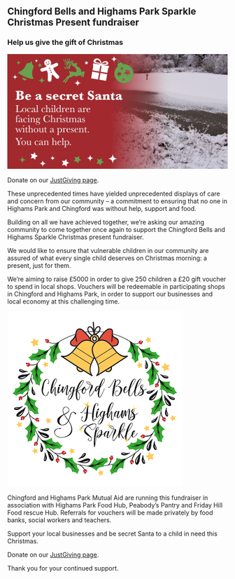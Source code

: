## Chingford Bells and Highams Park Sparkle Christmas Present fundraiser

### Help us give the gift of Christmas

<img class="cb-img" src="/img/gifthub-banner.jpg" alt="Be a Secret Santa! Local children are facing Christmas without a present. You can help." />

Donate on our <a href="https://www.justgiving.com/crowdfunding/chingfordhighamsparkgifthub" target="_blank" rel="noreferrer">JustGiving page</a>.  

These unprecedented times have yielded unprecedented displays of care and concern from our community – a commitment to ensuring that no one in Highams Park and Chingford was without help, support and food.

Building on all we have achieved together, we’re asking our amazing community to come together once again to support the Chingford Bells and Highams Sparkle Christmas present fundraiser.

We would like to ensure that vulnerable children in our community are assured of what every single child deserves on Christmas morning: a present, just for them.

We’re aiming to raise £5000 in order to give 250 children a £20 gift voucher to spend in local shops. Vouchers will be redeemable in participating shops in Chingford and Highams Park, in order to support our businesses and local economy at this challenging time.

<img class="cb-logo" src="/img/CB-HS-logo.png" />

Chingford and Highams Park Mutual Aid are running this fundraiser in association with Highams Park Food Hub, Peabody’s Pantry and Friday Hill Food rescue Hub. Referrals for vouchers will be made privately by food banks, social workers and teachers.

Support your local businesses and be secret Santa to a child in need this Christmas.

Donate on our <a href="https://www.justgiving.com/crowdfunding/chingfordhighamsparkgifthub" target="_blank" rel="noreferrer">JustGiving page</a>.  

Thank you for your continued support.
